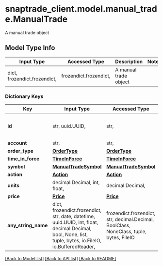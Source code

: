 # snaptrade_client.model.manual_trade.ManualTrade

A manual trade object

## Model Type Info
Input Type | Accessed Type | Description | Notes
------------ | ------------- | ------------- | -------------
dict, frozendict.frozendict,  | frozendict.frozendict,  | A manual trade object | 

### Dictionary Keys
Key | Input Type | Accessed Type | Description | Notes
------------ | ------------- | ------------- | ------------- | -------------
**id** | str, uuid.UUID,  | str,  |  | [optional] value must be a uuid
**account** | str,  | str,  |  | [optional] 
**order_type** | [**OrderType**](OrderType.md) | [**OrderType**](OrderType.md) |  | [optional] 
**time_in_force** | [**TimeInForce**](TimeInForce.md) | [**TimeInForce**](TimeInForce.md) |  | [optional] 
**symbol** | [**ManualTradeSymbol**](ManualTradeSymbol.md) | [**ManualTradeSymbol**](ManualTradeSymbol.md) |  | [optional] 
**action** | [**Action**](Action.md) | [**Action**](Action.md) |  | [optional] 
**units** | decimal.Decimal, int, float,  | decimal.Decimal,  | Trade Units | [optional] 
**price** | [**Price**](Price.md) | [**Price**](Price.md) |  | [optional] 
**any_string_name** | dict, frozendict.frozendict, str, date, datetime, uuid.UUID, int, float, decimal.Decimal, bool, None, list, tuple, bytes, io.FileIO, io.BufferedReader,  | frozendict.frozendict, str, decimal.Decimal, BoolClass, NoneClass, tuple, bytes, FileIO | any string name can be used but the value must be the correct type | [optional]

[[Back to Model list]](../../README.md#documentation-for-models) [[Back to API list]](../../README.md#documentation-for-api-endpoints) [[Back to README]](../../README.md)

